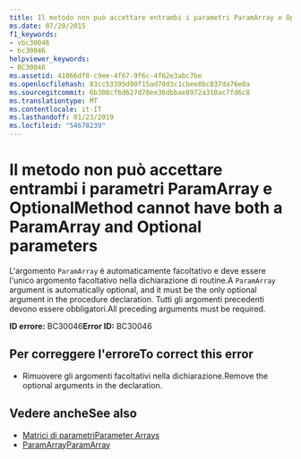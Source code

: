 ```yaml
---
title: Il metodo non può accettare entrambi i parametri ParamArray e Optional
ms.date: 07/20/2015
f1_keywords:
- vbc30046
- bc30046
helpviewer_keywords:
- BC30046
ms.assetid: 41066df8-c9ee-4f67-9f6c-4f62e3abc7be
ms.openlocfilehash: 83cc53395d90f15ad70d3c1cbee8bc837da76e0a
ms.sourcegitcommit: 6b308cf6d627d78ee36dbbae8972a310ac7fd6c8
ms.translationtype: MT
ms.contentlocale: it-IT
ms.lasthandoff: 01/23/2019
ms.locfileid: "54678239"
---
```

# <a name="method-cannot-have-both-a-paramarray-and-optional-parameters"></a><span data-ttu-id="7efa8-102">Il metodo non può accettare entrambi i parametri ParamArray e Optional</span><span class="sxs-lookup"><span data-stu-id="7efa8-102">Method cannot have both a ParamArray and Optional parameters</span></span>
<span data-ttu-id="7efa8-103">L'argomento `ParamArray` è automaticamente facoltativo e deve essere l'unico argomento facoltativo nella dichiarazione di routine.</span><span class="sxs-lookup"><span data-stu-id="7efa8-103">A `ParamArray` argument is automatically optional, and it must be the only optional argument in the procedure declaration.</span></span> <span data-ttu-id="7efa8-104">Tutti gli argomenti precedenti devono essere obbligatori.</span><span class="sxs-lookup"><span data-stu-id="7efa8-104">All preceding arguments must be required.</span></span>  
  
 <span data-ttu-id="7efa8-105">**ID errore:** BC30046</span><span class="sxs-lookup"><span data-stu-id="7efa8-105">**Error ID:** BC30046</span></span>  
  
## <a name="to-correct-this-error"></a><span data-ttu-id="7efa8-106">Per correggere l'errore</span><span class="sxs-lookup"><span data-stu-id="7efa8-106">To correct this error</span></span>  
  
-   <span data-ttu-id="7efa8-107">Rimuovere gli argomenti facoltativi nella dichiarazione.</span><span class="sxs-lookup"><span data-stu-id="7efa8-107">Remove the optional arguments in the declaration.</span></span>  
  
## <a name="see-also"></a><span data-ttu-id="7efa8-108">Vedere anche</span><span class="sxs-lookup"><span data-stu-id="7efa8-108">See also</span></span>
- [<span data-ttu-id="7efa8-109">Matrici di parametri</span><span class="sxs-lookup"><span data-stu-id="7efa8-109">Parameter Arrays</span></span>](../../visual-basic/programming-guide/language-features/procedures/parameter-arrays.md)
- [<span data-ttu-id="7efa8-110">ParamArray</span><span class="sxs-lookup"><span data-stu-id="7efa8-110">ParamArray</span></span>](../../visual-basic/language-reference/modifiers/paramarray.md)
